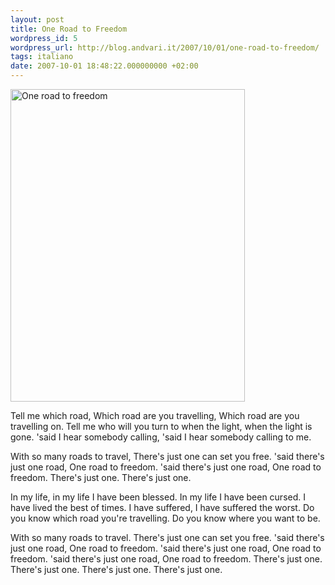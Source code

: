 ```yaml
---
layout: post
title: One Road to Freedom
wordpress_id: 5
wordpress_url: http://blog.andvari.it/2007/10/01/one-road-to-freedom/
tags: italiano
date: 2007-10-01 18:48:22.000000000 +02:00
---
```

<a href="http://www.flickr.com/photos/helios89/1468995258/" title="Heliøs on Flickr"><img src="http://farm2.static.flickr.com/1215/1468995258_3b2962d8f1.jpg" class="centered" alt="One road to freedom" height="500" width="375" /></a>

Tell me which road,
Which road are you travelling,
Which road are you travelling on.
Tell me who will you turn to when the light,
when the light is gone.
'said I hear somebody calling,
'said I hear somebody calling to me.

<!--more-->
With so many roads to travel,
There's just one can set you free.
'said there's just one road,
One road to freedom.
'said there's just one road,
One road to freedom.
There's just one.
There's just one.

In my life, in my life I have been blessed.
In my life I have been cursed.
I have lived the best of times.
I have suffered, I have suffered the worst.
Do you know which road you're travelling.
Do you know where you want to be.

With so many roads to travel.
There's just one can set you free.
'said there's just one road,
One road to freedom.
'said there's just one road,
One road to freedom.
'said there's just one road,
One road to freedom.
There's just one.
There's just one.
There's just one.
There's just one.
